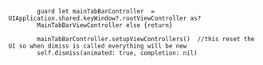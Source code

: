             
            
            
            
            guard let mainTabBarController  = UIApplication.shared.keyWindow?.rootViewController as?
            MainTabBarViewController else {return}
            
            mainTabBarController.setupViewControllers()  //this reset the UI so when dimiss is called everything will be new
            self.dismiss(animated: true, completion: nil)
